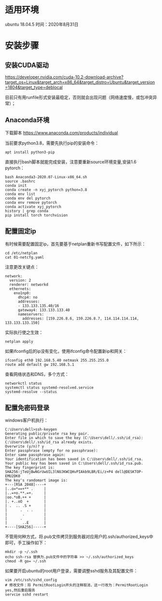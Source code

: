 # 适用环境

ubuntu 18.04.5
时间：2020年8月31日

# 安装步骤

## 安装CUDA驱动

https://developer.nvidia.com/cuda-10.2-download-archive?target_os=Linux&target_arch=x86_64&target_distro=Ubuntu&target_version=1804&target_type=deblocal

目前只有用runfile形式安装最稳定，否则就会出现问题（网络速度慢，或包冲突异常）；


## Anaconda环境

下载脚本 https://www.anaconda.com/products/individual 

当前要求python3.8，需要先执行pip的安装命令：

```
apt install python3-pip
```

直接执行bash脚本就能完成安装，注意要重新source环境变量,安装1.6 pytorch：

```
bash Anaconda3-2020.07-Linux-x86_64.sh
source .bashrc
conda init
conda create -n xyj_pytorch python=3.8
conda env list
conda env del pytorch
conda env remove pytorch
conda activate xyj_pytorch
history | grep conda
pip install torch torchvision
```

## 配置固定ip

有时候需要配置固定ip，首先要基于netplan重新书写配置文件，如下所示：

```
cd /etc/netplan
cat 01-netcfg.yaml
```

注意更改关键点：

```
network:
  version: 2
  renderer: networkd
  ethernets:
    eno1np0:
      dhcp4: no
      addresses:
      - 133.133.135.40/16
      gateway4: 133.133.133.40
      nameservers:
        addresses: [159.226.8.6, 159.226.8.7, 114.114.114.114, 133.133.133.150]
```

实际执行使之生效：

```
netplan apply
```

如果ifconfig后的ip没有变化，使用ifconfig命令配置新ip和网关：

```
ifconfig eth0 192.168.5.40 netmask 255.255.255.0
route add default gw 192.168.5.1
```

查看网络状态和DNS，多个方式：

```
networkctl status
systemctl status systemd-resolved.service
systemd-resolve --status
```

## 配置免密码登录

windows客户机执行：
```
C:\Users\dell>ssh-keygen
Generating public/private rsa key pair.
Enter file in which to save the key (C:\Users\dell/.ssh/id_rsa):
C:\Users\dell/.ssh/id_rsa already exists.
Overwrite (y/n)? y
Enter passphrase (empty for no passphrase):
Enter same passphrase again:
Your identification has been saved in C:\Users\dell/.ssh/id_rsa.
Your public key has been saved in C:\Users\dell/.ssh/id_rsa.pub.
The key fingerprint is:
SHA256:jTeUjBwNGrUwUIL3lNUJKWCQHvPIAkb9LBR/Ei/z+P4 dell@DESKTOP-EMU2DK0
The key's randomart image is:
+---[RSA 2048]----+
|..o=*==+** .     |
|..=+o.**.=+.     |
|oo.*oB.++ +      |
|. +..oO  +       |
| .  .. .S +      |
|      .  . .     |
|       .         |
|      .          |
|       ..E       |
+----[SHA256]-----+
```

不管用何种方式，将.pub文件拷贝到服务器对应用户的.ssh/authorized_keys中即可，手工操作如下：

```
mkdir -p ~/.ssh
echo ssh-rsa 替换为.pub文件中的字符串 >> ~/.ssh/authorized_keys
chmod -R go= ~/.ssh
```

如果要开启ubuntu的root用户登录，需要调整sshd服务及其配置文件：

```
vim /etc/ssh/sshd_config
# 修改文件：将 PermitRootLogin开头的注释取消，这一行改为：PermitRootLogin yes,然后重启服务
servcie sshd restart
```


